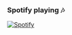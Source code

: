 ### Spotify playing 🎶
[![Spotify](https://novatorem-two.vercel.app/api/spotify-playing)](https://open.spotify.com/user/1197066880)
